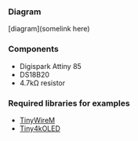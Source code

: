 ### Diagram

[diagram](somelink here)

### Components

- Digispark Attiny 85
- DS18B20
- 4.7k&Omega; resistor

### Required libraries for examples

- [TinyWireM](https://github.com/adafruit/TinyWireM)
- [Tiny4kOLED](https://github.com/datacute/Tiny4kOLED)
